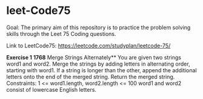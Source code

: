 # leet-Code75

Goal:
The primary aim of this repository is to practice the problem solving skills through the Leet 75 Coding questions. 

Link to LeetCode75: 
https://leetcode.com/studyplan/leetcode-75/

**Exercise 1**
**1768** Merge Strings Alternately**
You are given two strings word1 and word2. Merge the strings by adding letters in alternating order, starting with word1. If a string is longer than the other, append the additional letters onto the end of the merged string.
Return the merged string.
Constraints:
1 <= word1.length, word2.length <= 100
word1 and word2 consist of lowercase English letters.

